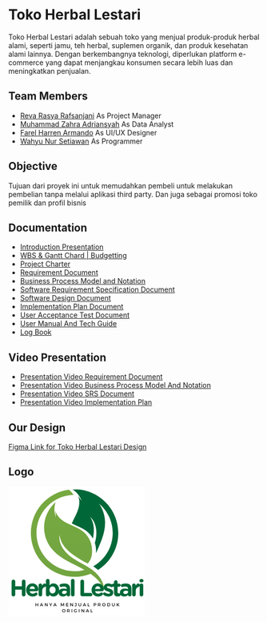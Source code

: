 
# Toko Herbal Lestari

Toko Herbal Lestari adalah sebuah toko yang menjual produk-produk herbal alami, seperti jamu, teh herbal, suplemen organik, dan produk kesehatan alami lainnya. Dengan berkembangnya teknologi, diperlukan platform e-commerce yang dapat menjangkau konsumen secara lebih luas dan meningkatkan penjualan.

## Team Members

- [Reva Rasya Rafsanjani](https://github.com/RevaRafsanjani) As Project Manager
- [Muhammad Zahra Adriansyah](https://github.com/adrianzhrn) As Data Analyst
- [Farel Harren Armando](https://github.com/batakz) As UI/UX Designer 
- [Wahyu Nur Setiawan](https://github.com/NurST) As Programmer

## Objective

Tujuan dari proyek ini untuk memudahkan pembeli untuk melakukan pembelian tanpa melalui aplikasi third party. Dan juga sebagai promosi toko pemilik dan profil bisnis

## Documentation

- [Introduction Presentation](https://www.canva.com/design/DAGTcOLyWrg/6CpQEj3TqlTssAk449tfsg/edit?utm_content=DAGTcOLyWrg&utm_campaign=designshare&utm_medium=link2&utm_source=sharebutton)
- [WBS & Gantt Chard | Budgetting](https://docs.google.com/spreadsheets/d/19aWfEERRbzb3XL-km_bl4ZNXAEJPMN_YvWIIWX38MFs/edit?usp=sharing)
- [Project Charter](https://docs.google.com/document/d/1VqmvCqXd6l5Bmo5qCBMiWBS3M3tQ_OXBx1FDrBiQ0jg/edit?usp=sharing)
- [Requirement Document](https://docs.google.com/document/d/1PNnkxIvMJqYBtjiu3B8N6Hn2rMRwig6Or5rr-Tc9170/edit?usp=sharing)
- [Business Process Model and Notation](https://drive.google.com/file/d/1iWRVp3H-4Tl62yvurts27mY7nzUVc-lW/view?usp=sharing)
- [Software Requirement Specification Document](https://docs.google.com/document/d/12uP5eH7eqc0zWUmXJedJ0Ux-DtGm1IzwOZAnEYCi_yk/edit?usp=sharing)
- [Software Design Document](https://docs.google.com/document/d/1mJSJUubt4ayYzP9hpW2Jd2pz7aT0CPDMR6vJ6zRyjBQ/edit?usp=sharing)
- [Implementation Plan Document](https://docs.google.com/document/d/1s_08wmAtmj8_9ZQkzmzZ_bYikXCsJ1N1lv-1-3DyCvQ/edit?usp=sharing)
- [User Acceptance Test Document](https://docs.google.com/spreadsheets/d/1I5Vz3rRaH8Z7y6XZrWJnVwvfoqkqHgSW3dJfVVlqWKM/edit?usp=sharing)
- [User Manual And Tech Guide](https://docs.google.com/document/d/1xuGDnXII4JOkOvpKYinNFk25P5JDchesmcFnm_Hp7-E/edit?usp=sharing)
- [Log Book](https://docs.google.com/spreadsheets/d/1wqH4IvDC5C0Fnj4x4etPYpi7XFT3Bv_N4c4v--uE1LY/edit?usp=sharing)

## Video Presentation

- [Presentation Video Requirement Document](https://drive.google.com/file/d/1p9YTYOxUC2HvOHcu0iEZx-zYExRJ9QD6/view?usp=sharing)
- [Presentation Video Business Process Model And Notation](https://drive.google.com/file/d/1hbYI_s0lds9TIbznpWY74Dk_ugtB5aPL/view?usp=sharing)
- [Presentation Video SRS Document](https://drive.google.com/file/d/1zx2_NKocPo7ZRItd1dxyLnL1q78tAPqv/view?usp=sharing)
- [Presentation Video Implementation Plan](https://drive.google.com/file/d/1p7HRcjZj28ZAP1UUwC8_K7xSHfJ7lUog/view?usp=sharing)

## Our Design
[Figma Link for Toko Herbal Lestari Design](https://www.figma.com/design/yguZ3BHEUdkqOJEnNEq4Uy/Project-Toko-Herbal-yang-bener?node-id=0-1&t=vJRAxxdmSmKjp04t-1)

## Logo
![Logo](https://github.com/RevaRafsanjani/pengalaman-belajar/blob/0b8bbe9b9873530acdb3fc8f14a4ecb0d8423bd0/Logo%202.png)





